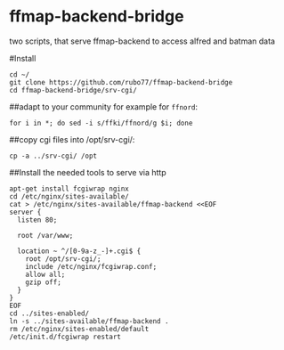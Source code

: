 # ffmap-backend-bridge
two scripts, that serve ffmap-backend to access alfred and batman data

#Install

    cd ~/
    git clone https://github.com/rubo77/ffmap-backend-bridge
    cd ffmap-backend-bridge/srv-cgi/

##adapt to your community for example for `ffnord`:
    
    for i in *; do sed -i s/ffki/ffnord/g $i; done

##copy cgi files into /opt/srv-cgi/:
    
    cp -a ../srv-cgi/ /opt

##Install the needed tools to serve via http

```
apt-get install fcgiwrap nginx
cd /etc/nginx/sites-available/
cat > /etc/nginx/sites-available/ffmap-backend <<EOF
server {
  listen 80;

  root /var/www;

  location ~ ^/[0-9a-z_-]+.cgi$ {
    root /opt/srv-cgi/;
    include /etc/nginx/fcgiwrap.conf;
    allow all;
    gzip off;
  }
}
EOF
cd ../sites-enabled/
ln -s ../sites-available/ffmap-backend .
rm /etc/nginx/sites-enabled/default
/etc/init.d/fcgiwrap restart
```